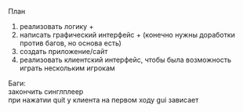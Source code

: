 План
1) реализовать логику +
2) написать графический интерфейс + (конечно нужны доработки против багов, но основа есть)
4) создать приложение/сайт
5) реализовать клиентский интерфейс, чтобы была возможность играть нескольким игрокам

Баги:  
закончить синглплеер  
при нажатии quit у клиента на первом ходу gui зависает